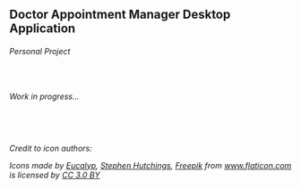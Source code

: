 ## Doctor Appointment Manager Desktop Application
###### Personal Project
&nbsp;&nbsp;&nbsp;

_Work in progress..._

&nbsp;&nbsp;&nbsp;

&nbsp;&nbsp;&nbsp;

_Credit to icon authors:_

_Icons made by <a href="https://www.flaticon.com/authors/eucalyp" title="Eucalyp">Eucalyp</a>, <a href="https://www.flaticon.com/authors/stephen-hutchings" title="Stephen Hutchings">Stephen Hutchings</a>, <a href="https://www.freepik.com/" title="Freepik">Freepik</a> from <a href="https://www.flaticon.com/" 			    title="Flaticon">www.flaticon.com</a> is licensed by <a href="http://creativecommons.org/licenses/by/3.0/" title="Creative Commons BY 3.0" target="_blank">CC 3.0 BY</a>_
